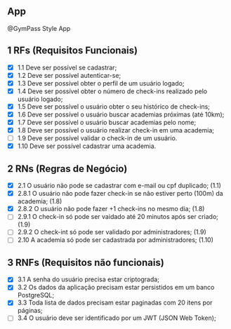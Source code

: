 ## App

@GymPass Style App

## 1 RFs (Requisitos Funcionais)
- [x] 1.1 Deve ser possível se cadastrar;
- [x] 1.2 Deve ser possível autenticar-se;
- [x] 1.3 Deve ser possível obter o perfil de um usuário logado;
- [x] 1.4 Deve ser possível obter o número de check-ins realizado pelo usuário logado;
- [x] 1.5 Deve ser possível o usuário obter o seu histórico de check-ins;
- [x] 1.6 Deve ser possível o usuário buscar academias próximas (até 10km);
- [x] 1.7 Deve ser possível o usuário buscar academias pelo nome;
- [x] 1.8 Deve ser possível o usuário realizar check-in em uma academia;
- [ ] 1.9 Deve ser possível validar o check-in de um usuário.
- [x] 1.10 Deve ser possível cadastrar uma academia.

## 2 RNs (Regras de Negócio)
- [x] 2.1 O usuário não pode se cadastrar com e-mail ou cpf duplicado; (1.1)
- [x] 2.8.1 O usuário não pode fazer check-in se não estiver perto (100m) da academia; (1.8)
- [X] 2.8.2 O usuário não pode fazer +1 check-ins no mesmo dia; (1.8)
- [ ] 2.9.1 O check-in só pode ser vaidado até 20 minutos após ser criado; (1.9)
- [ ] 2.9.2 O check-int só pode ser validado por administradores; (1.9)
- [ ] 2.10 A academia só pode ser cadastrada por administradores; (1.10)

## 3 RNFs (Requisitos não funcionais)

- [x] 3.1 A senha do usuário precisa estar criptograda;
- [x] 3.2 Os dados da aplicação precisam estar persistidos em um banco PostgreSQL;
- [x] 3.3 Toda lista de dados precisam estar paginadas com 20 itens por páginas;
- [ ] 3.4 O usuário deve ser identificado por um JWT (JSON Web Token);